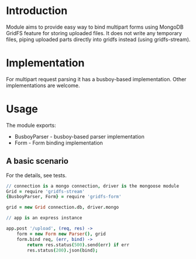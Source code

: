 # Introduction

Module aims to provide easy way to bind multipart forms using MongoDB GridFS feature for storing uploaded files.
It does not write any temporary files, piping uploaded parts directly into gridfs instead (using gridfs-stream).

# Implementation

For multipart request parsing it has a busboy-based implementation. Other implementations are welcome.

# Usage

The module exports:

* BusboyParser - busboy-based parser implementation
* Form - Form binding implementation

## A basic scenario

For the details, see tests.

```coffeescript
// connection is a mongo connection, driver is the mongoose module
Grid = require 'gridfs-stream'
{BusboyParser, Form} = require 'gridfs-form'

grid = new Grid connection.db, driver.mongo

// app is an express instance

app.post '/upload', (req, res) ->
    form = new Form new Parser(), grid
    form.bind req, (err, bind) ->
        return res.status(500).send(err) if err
        res.status(200).json(bind);
```
